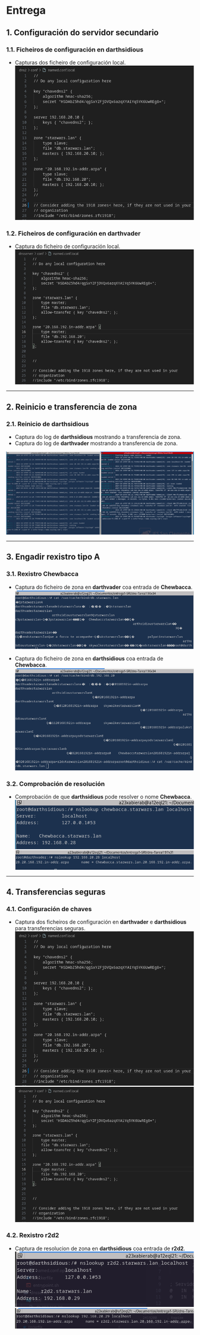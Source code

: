 # Entrega

## 1. Configuración do servidor secundario

### 1.1. Ficheiros de configuración en **darthsidious**
- Capturas dos ficheiro de configuración local.
![DNS2-conf-local](/docs/2/img2/capturas/DNS2-conf-local.png)

### 1.2. Ficheiros de configuración en **darthvader**
- Captura do ficheiro de configuración local.
![DNS-conf-local](/docs/2/img2/capturas/DNS-conf-local.png)

---

## 2. Reinicio e transferencia de zona

### 2.1. Reinicio de **darthsidious**
- Captura do log de **darthsidious** mostrando a transferencia de zona.
- Captura do log de **darthvader** mostrando a transferencia de zona.

![logs](/docs/2/img2/logs/ej2-logs.png)

---

## 3. Engadir rexistro tipo A

### 3.1. Rexistro **Chewbacca**
- Captura do ficheiro de zona en **darthvader** coa entrada de **Chewbacca**.
![DNS2-zona-primaria](/docs/2/img2/capturas/DNS2-zona-primaria-montada.png)

- Captura do ficheiro de zona en **darthsidious** coa entrada de **Chewbacca**.
![DNS2-zona-inversa](/docs/2/img2/capturas/DNS2-zona-inversa-montada.png)

### 3.2. Comprobación de resolución
- Comprobación de que **darthsidious** pode resolver o nome **Chewbacca**.
![DNS2-zona-primaria](/docs/2/img2/capturas/llamada-chew-primaria.png)
![DNS2-zona-inversa](/docs/2/img2/capturas/llamada-chew-inversa.png)
---

## 4. Transferencias seguras

### 4.1. Configuración de chaves
- Captura dos ficheiros de configuración en **darthvader** e **darthsidious** para transferencias seguras.
![DNS2-segura](/docs/2/img2/capturas/DNS2-conf-local.png)
![DNS-segura](/docs/2/img2/capturas/DNS-conf-local.png)

### 4.2. Rexistro **r2d2**
- Captura de resolucion de zona en **darthsidious** coa entrada de **r2d2**.
![r2d2-ref-1](/docs/2/img2/capturas/llamada-r2d2-primaria.png)
![r2d2-ref-inv](/docs/2/img2/capturas/llamada-r2d2-inversa.png)

